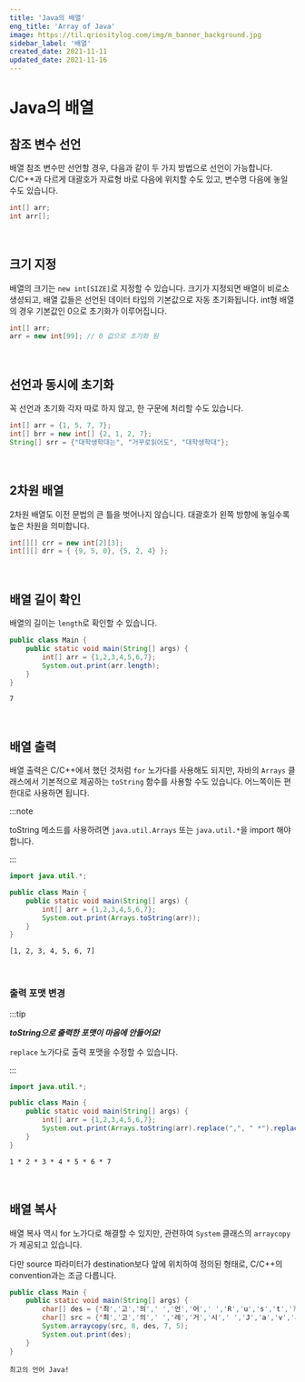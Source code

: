 ```yaml
---
title: 'Java의 배열'
eng_title: 'Array of Java'
image: https://til.qriositylog.com/img/m_banner_background.jpg
sidebar_label: '배열'
created_date: 2021-11-11
updated_date: 2021-11-16
---
```


# Java의 배열

## 참조 변수 선언

배열 참조 변수만 선언할 경우, 다음과 같이 두 가지 방법으로 선언이 가능합니다. C/C++과 다르게 대괄호가 자료형 바로 다음에 위치할 수도 있고, 변수명 다음에 놓일 수도 있습니다.

```java
int[] arr;
int arr[];
```
<br />

## 크기 지정

배열의 크기는 `new int[SIZE]`로 지정할 수 있습니다. 크기가 지정되면 배열이 비로소 생성되고, 배열 값들은 선언된 데이터 타입의 기본값으로 자동 초기화됩니다. int형 배열의 경우 기본값인 0으로 초기화가 이루어집니다.

```java
int[] arr;
arr = new int[99]; // 0 값으로 초기화 됨
```
<br />

## 선언과 동시에 초기화

꼭 선언과 초기화 각자 따로 하지 않고, 한 구문에 처리할 수도 있습니다.

```java
int[] arr = {1, 5, 7, 7};
int[] brr = new int[] {2, 1, 2, 7};
String[] srr = {"대학생학대는", "거꾸로읽어도", "대학생학대"};
```
<br />

## 2차원 배열
2차원 배열도 이전 문법의 큰 틀을 벗어나지 않습니다. 대괄호가 왼쪽 방향에 놓일수록 높은 차원을 의미합니다.

```java
int[][] crr = new int[2][3];
int[][] drr = { {9, 5, 0}, {5, 2, 4} };
```
<br />

## 배열 길이 확인

배열의 길이는 `length`로 확인할 수 있습니다.

```java
public class Main {
	public static void main(String[] args) {
        int[] arr = {1,2,3,4,5,6,7};
        System.out.print(arr.length);
    }
}
```
```text title=결과
7
```
<br />

## 배열 출력

배열 출력은 C/C++에서 했던 것처럼 `for` 노가다를 사용해도 되지만, 자바의 `Arrays` 클래스에서 기본적으로 제공하는 `toString` 함수를 사용할 수도 있습니다. 어느쪽이든 편한대로 사용하면 됩니다.

:::note

toString 메소드를 사용하려면 `java.util.Arrays` 또는 `java.util.*`을 import 해야 합니다.

:::

```java
import java.util.*;

public class Main {
	public static void main(String[] args) {
        int[] arr = {1,2,3,4,5,6,7};
        System.out.print(Arrays.toString(arr));
    }
}
```
```text title=결과
[1, 2, 3, 4, 5, 6, 7]
```
<br />

### 출력 포맷 변경
:::tip

***toString으로 출력한 포맷이 마음에 안들어요!***

`replace` 노가다로 출력 포맷을 수정할 수 있습니다.

:::

```java
import java.util.*;

public class Main {
	public static void main(String[] args) {
        int[] arr = {1,2,3,4,5,6,7};
        System.out.print(Arrays.toString(arr).replace(",", " *").replace("[", "").replace("]", ""));
    }
}
```
```text title=결과
1 * 2 * 3 * 4 * 5 * 6 * 7
```
<br />

## 배열 복사

배열 복사 역시 for 노가다로 해결할 수 있지만, 관련하여 `System` 클래스의 `arraycopy`가 제공되고 있습니다.

다만 source 파라미터가 destination보다 앞에 위치하여 정의된 형태로, C/C++의 convention과는 조금 다릅니다.

```java
public class Main {
	public static void main(String[] args) {
        char[] des = {'최','고','의',' ','언','어',' ','R','u','s','t','?'};
	    char[] src = {'최','고','의',' ','레','거','시',' ','J','a','v','a','!'};
	    System.arraycopy(src, 8, des, 7, 5);
        System.out.print(des);
    }
}
```
```text title=결과
최고의 언어 Java!
```